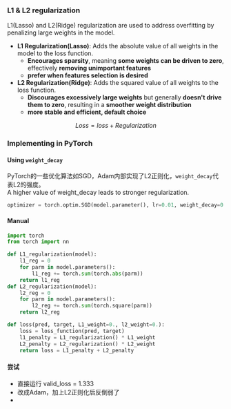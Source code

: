 ### L1 & L2 regularization
L1(Lasso) and L2(Ridge) regularization are used to address overfitting by penalizing large weights in the model.  
- **L1 Regularization(Lasso)**: Adds the absolute value of all weights in the model to the loss function.
	- **Encourages sparsity**, meaning **some weights can be driven to zero**, effectively **removing unimportant features**
	- **prefer when features selection is desired**
- **L2 Regularization(Ridge)**: Adds the squared value of all weights to the loss function. 
	- **Discourages excessively large weights** but generally **doesn't drive them to zero**, resulting in a **smoother weight distribution**
	- **more stable and efficient, default choice**

$$Loss = loss + Regularization$$
### Implementing in PyTorch
#### Using `weight_decay` 
PyTorch的一些优化算法如SGD，Adam内部实现了L2正则化，`weight_decay`代表L2的强度。  
A higher value of weight_decay leads to stronger regularization.
```python
optimizer = torch.optim.SGD(model.parameter(), lr=0.01, weight_decay=0.001)
```
#### Manual

```python
import torch
from torch import nn

def L1_regularization(model):
	l1_reg = 0
	for parm in model.parameters():
		l1_reg += torch.sum(torch.abs(parm))
	return l1_reg
def L2_regularization(model):
	l2_reg = 0
	for parm in model.parameters():
		l2_reg += torch.sum(torch.square(parm))
	return l2_reg

def loss(pred, target, L1_weight=0., l2_weight=0.):
	loss = loss_function(pred, target)
	l1_penalty = L1_regularization() * L1_weight
	L2_penalty = L2_regularization() * L2_weight
	return loss = L1_penalty + L2_penalty
```


#### 尝试
- 直接运行  valid_loss = 1.333  
- 改成Adam，加上L2正则化后反倒弱了
- 
